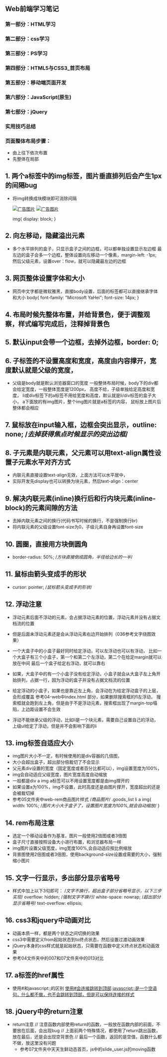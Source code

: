 ## Web前端学习笔记 ##

### 第一部分：HTML学习
### 第二部分：css学习
### 第三部分：PS学习
### 第四部分：HTML5与CSS3_首页布局
### 第五部分：移动端页面开发
### 第六部分：JavaScript(原生)
### 第七部分：jQuery


### 实用技巧总结

### 页面整体布局步骤：
- 由上往下依次布置
- 先整体在局部


## 1. 两个a标签中的img标签，图片垂直排列后会产生1px的间隔bug
- 将img转换成块模块即可消除间隔
    <div class="advs fl">
        <a href="#"><img src="images/adv01.jpg" alt="广告图片"></a>
        <a href="#"><img src="images/adv02.jpg" alt="广告图片"></a>
    </div>
    
    img{
        display: block;
    }
    
## 2. 向左移动，隐藏溢出元素
- 多个水平排列的盒子，只显示盒子之间的边框，可以都单独设置显示左边框
    最左边的盒子会多一个边框，整体设置向左移动一个像素，margin-left: -1px;
    然后父级元素，设置over：flow，就可以隐藏最左边的边框
    
## 3. 网页整体设置字体和大小
- 网页中文字都是微软雅黑，直接body设置，后面的标签都可以直接继承字体和大小
    body{
        font-family: "Microsoft YaHei";
        font-size: 14px;
    }

## 4. 布局时候先整体布置，并给背景色，便于调整观察，样式编写完成后，注释掉背景色

## 5. 默认input会带一个边框，去掉外边框，border: 0; 

## 6. 子标签的不设置高度和宽度，高度由内容撑开，宽度默认就是父级的宽度，
- 父级是body就是默认浏览器窗口的宽度
    一般整体布局时候，body下的div都会给定宽度，一般整体宽度是1200px，
    高度不给，子级单独给定高度和宽度，
    li或div标签下的a标签不用给宽度和高度，默认就是li/div标签的盒子大小，
    a下面放的有img图片，整个img图片就是a标签的内容，
    鼠标放上图片后整体都会相应

## 7. 鼠标放在input输入框，边框会突出显示，outline: none; /*去掉获得焦点时候显示的突出边框*/

## 8. 子元素是内联元素，父元素可以用text-align属性设置子元素水平对齐方式
- 内联元素直接设置text-align无效，上面方法可以水平居中，
- 实际开发先display也可以转换为块元素，然后text-align：center

## 9. 解决内联元素(inline)换行后和行内块元素(inline-block)的元素间隙的方法
- 去掉内联元素之间的换行(代码书写时候的换行，不是强制换行br)
- 将内联元素的父级设置font-size为0，子级元素自身再设置font-size

## 10. 圆圈，直接用方块倒圆角 
- border-radius: 50%; /*方块直接倒成圆角，半径给边长的一半*/

## 11. 鼠标由箭头变成手的形状
- cursor: pointer; /*鼠标箭头变成手的形状*/

## 12. 浮动注意
- 浮动元素后面不浮动的元素，会占据浮动元素的位置，浮动元素并没有占据文档流的位置
- 但是后面未浮动元素还是会从浮动元素右边开始排列（036参考文字绕图效果）

- 一个大盒子中的小盒子最好同时给定浮动，可以左浮动也可以有浮动，
    比如一个大盒子有三个小盒子，第一个和第二个左浮动，第二个在给定margin就可以放在中间
    最后一个盒子给定右浮动，就可以靠右
- 如果，大盒子中的有一个小盒子没有给定浮动，小盒子就会从大盒子左上角开始排列，占据一行，因为浮动的盒子并没有占据文档流的位置
- 给定浮动的小盒子，如果也是靠近左上角，会浮动在为给定浮动盒子的上层，会形成覆盖
    参考04-web中index.html  <!--logo、搜索框、购物车-->部分，如果删除搜索框的fl左浮动，
    搜索框就会跑到左上角，但是由于不是浮动元素，搜索框出现了margin-top塌陷，上边距设置不会生效
- 浮动不能继承父级的浮动，比如li是一个块元素，需要自己设置自己的浮动，上级ul给定了浮动，但是并不会影响下面的li

## 13. img标签自适应大小
- img图片大小不一定，有时候使用的是div容器的几倍图，
- 大小会超出盒子，超出部分倍裁切了不会显示
- 父元素div设置的宽度（固定宽度或者百分比都可以），img设置宽度为100%，
- img会自动适应父级宽度，图片宽度高度自动缩放
- 一般都是div a img a标签可以不用设置宽度都是由img撑开的
- 如果设置a为100%，img不设置，此时高度还是由图片撑开，宽度超出的还是会被裁切掉
- 参考05文件夹中web-rem商品图片样式
    /*商品图片*/
    .goods_list li a img{
        width: 100%; /*图片大小大于盒子了，设置图片宽度为100%,就会自动缩放*/
    }

## 14. rem布局注意
- 选定一个移动设备作为基准，图片一般使用2倍图或者3倍图
- 盒子尺寸直接按照设备大小进行布置，和浏览器布局一样
- img图片设置父级宽度，img宽度100%,会自动适应按比例缩放
- 背景图使用2倍图或者3倍图，使用background-size设置成需要的大小，强制缩小图片

## 15. 文字一行显示，多出部分显示省略号
- 样式中加上以下3句即可：
    /*文字不换行，超出盒子部分省略号显示，以下三步实现*/
    overflow: hidden;
    /*强制文字不换行*/
    white-space: nowrap;
    /*超出部分显示省略号*/
    text-overflow: ellipsis;
    
## 16. css3和jquery中动画对比
- 动画本质一样，都是两个状态之间切换的效果
- css3中需要定义from起始状态到to终点状态，然后设置过渡动画效果
- jQuery本身的css样式就是起始状态，只需要在函数中定义终点状态和动画效果
- 参考04文件夹中的007和07文件夹中的013对比

## 17. a标签的href属性
- 使用#和javascript:;的区别
    <a href="#">使用#会连接跳转到顶部</a>
    <a href="javascript:;">javascript:;是一个空语句，什么都不做，也不会跳转到顶部，但是可以保持连接的样式</a>

## 18. jQuery中的return注意
- return注意
    // 注意函数内部使用return的函数，一般放在函数内部的前面，不要放在后面，会出现bug
    // 上面前两个特殊情况，都使用了return跳出函数，放在最后，还是会出现空背景色
    // 最后一个函数，返回的是空值，函数什么都不做，放这里没有问题
    - 参考07文件夹中天天生鲜动态首页，js中的slide_user.js的moving函数

    